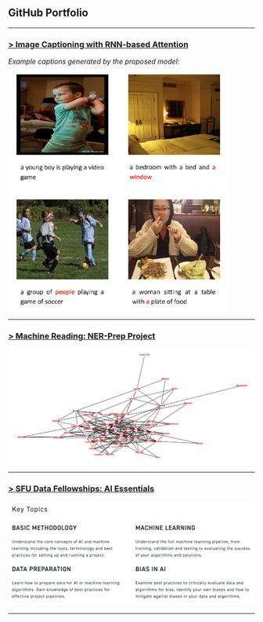 ## GitHub Portfolio

---

### [> Image Captioning with RNN-based Attention](/pdf/Image_Captioning_with_GRU_based_Attention_AI.pdf)

*Example captions generated by the proposed model:*
<img src="images/Example_result.png" width="450" height="500"/>

---

### [> Machine Reading: NER-Prep Project](https://github.com/Mehrdad93/Machine-Reading/blob/master/README.md)
<img src="https://raw.githubusercontent.com/Mehrdad93/Machine-Reading/master/Visuals/Sentence%20Co-occurence/1112.png">

---

### [> SFU Data Fellowships: AI Essentials](https://www.sfu.ca/big-data/online-data-science-course-data-fellowships?utm_source=Email_marketing&utm_medium=HTMLEmail&utm_campaign=Data_Fellowships)

<img src="images/AI_workshop.png">

---
